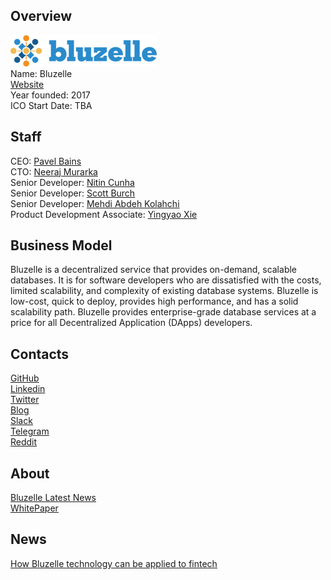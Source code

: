 ## Overview
![ logo](../projects/logo/bluzelle.png)  
Name: Bluzelle  
[Website](http://bluzelle.com/)  
Year founded: 2017  
ICO Start Date: TBA
## Staff 
CEO: [Pavel Bains](../people/pavel_bains.md)  
CTO: [Neeraj Murarka](../people/neeraj_murarka.md)  
Senior Developer: [Nitin Cunha](../people/nitin_cunha.md)  
Senior Developer: [Scott Burch](../people/scott_burch.md)  
Senior Developer: [Mehdi Abdeh Kolahchi](../people/mehdi_kolahchi.md)  
Product Development Associate: [Yingyao Xie](../people/yingyao_xie.md)  
## Business Model
Bluzelle is a decentralized service that provides on-demand, scalable databases. It is for software developers who are dissatisfied with the costs, limited scalability, and complexity of existing database systems. Bluzelle is low-cost, quick to deploy, provides high performance, and has a solid scalability path. Bluzelle provides enterprise-grade database services at a price for all Decentralized Application (DApps) developers.
## Contacts
[GitHub](https://github.com/njmurarka/bluzelle)     
[Linkedin](https://www.linkedin.com/company/10497135/)   
[Twitter](https://twitter.com/bluzellehq)   
[Blog](https://blog.bluzelle.com/)    
[Slack](http://bluzelle.com/slack/)  
[Telegram](https://t.me/bluzelle)  
[Reddit](https://www.reddit.com/r/Bluzelle/)  
## About
[Bluzelle Latest News](http://bluzelle.com/latest-news/press/)  
[WhitePaper](http://bluzelle.com/wp-content/uploads/2017/08/Bluzelle-White-Paper.pdf)
## News
[How Bluzelle technology can be applied to fintech](..news/bluzelle_04-09-17.md)
